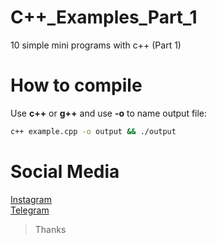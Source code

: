 # C++_Examples_Part_1
10 simple mini programs with c++ (Part 1)

# How to compile
Use **c++** or **g++** and use **-o** to name output file:
``` bash
c++ example.cpp -o output && ./output
```

# Social Media
[Instagram](https://instagram.com/theslavph)                                                
[Telegram](https://telegram.me/theslavph)



> Thanks 
